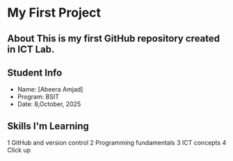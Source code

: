 # My First Project 
## About This is my first GitHub repository created in ICT Lab.
 ## Student Info
 - Name: [Abeera Amjad]
 - Program: BSIT 
- Date: 8,October, 2025
## Skills I'm Learning 
1 GitHub and version control 
2 Programming fundamentals
 3 ICT concepts 
4 Click up 
